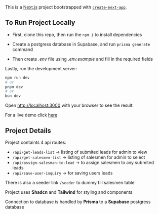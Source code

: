 This is a [Next.js](https://nextjs.org) project bootstrapped with [`create-next-app`](https://nextjs.org/docs/app/api-reference/cli/create-next-app).

## To Run Project Locally

* First, clone this repo, then run the `npm i` to install dependencies

* Create a postgress database in Supabase, and run `prisma generate` command

* Then create *.env* file using *.env.example* and fill in the required fields

Lastly, run the development server:

```bash
npm run dev
# or
pnpm dev
# or
bun dev
```

Open [http://localhost:3000](http://localhost:3000) with your browser to see the result.

For a live demo click [here](https://alienlead-task.vercel.app)

## Project Details

Project containts 4 api routes:
* `/api/get-leads-list` -> listing of submited leads for admin to view
* `/api/get-salesmen-list` -> listing of salesmen for admin to select
* `/api/assign-salesman-to-lead` -> to assign salesmen to any submited leads
* `/api/save-user-inquiry` -> for saving users leads

There is also a seeder link `/seeder` to dummy fill salesmen table

Project uses **Shadcn** and **Tailwind** for styling and components

Connection to database is handled by **Prisma** to a **Supabase** postgress database